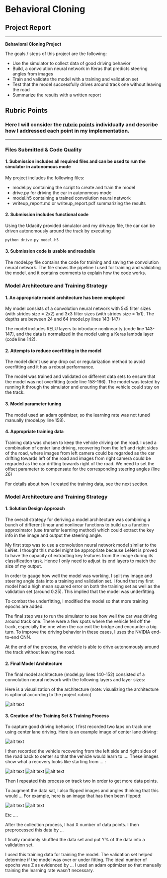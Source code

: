 # **Behavioral Cloning** 

## Project Report
---

**Behavioral Cloning Project**

The goals / steps of this project are the following:
* Use the simulator to collect data of good driving behavior
* Build, a convolution neural network in Keras that predicts steering angles from images
* Train and validate the model with a training and validation set
* Test that the model successfully drives around track one without leaving the road
* Summarize the results with a written report


[//]: # (Image References)

[image1]: ./examples/placeholder.png "Model Visualization"
[image2]: ./examples/placeholder.png "Grayscaling"
[image3]: ./examples/placeholder_small.png "Recovery Image"
[image4]: ./examples/placeholder_small.png "Recovery Image"
[image5]: ./examples/placeholder_small.png "Recovery Image"
[image6]: ./examples/placeholder_small.png "Normal Image"
[image7]: ./examples/placeholder_small.png "Flipped Image"

## Rubric Points
### Here I will consider the [rubric points](https://review.udacity.com/#!/rubrics/432/view) individually and describe how I addressed each point in my implementation.  

---
### Files Submitted & Code Quality

#### 1. Submission includes all required files and can be used to run the simulator in autonomous mode

My project includes the following files:
* model.py containing the script to create and train the model
* drive.py for driving the car in autonomous mode
* model.h5 containing a trained convolution neural network 
* writeup_report.md or writeup_report.pdf summarizing the results

#### 2. Submission includes functional code
Using the Udacity provided simulator and my drive.py file, the car can be driven autonomously around the track by executing 
```sh
python drive.py model.h5
```

#### 3. Submission code is usable and readable

The model.py file contains the code for training and saving the convolution neural network. The file shows the pipeline I used for training and validating the model, and it contains comments to explain how the code works.

### Model Architecture and Training Strategy

#### 1. An appropriate model architecture has been employed

My model consists of a convolution neural network with 5x5 filter sizes (with strides size = 2x2) and 3x3 filter sizes (with strides size = 1x1). The depths are between 24 and 64 (model.py lines 143-147) 

The model includes RELU layers to introduce nonlinearity (code line 143-147), and the data is normalized in the model using a Keras lambda layer (code line 142). 

#### 2. Attempts to reduce overfitting in the model

The model didn't use any drop out or regularization method to avoid overfitting and it has a robust performance.

The model was trained and validated on different data sets to ensure that the model was not overfitting (code line 158-166). The model was tested by running it through the simulator and ensuring that the vehicle could stay on the track.

#### 3. Model parameter tuning

The model used an adam optimizer, so the learning rate was not tuned manually (model.py line 158).

#### 4. Appropriate training data

Training data was chosen to keep the vehicle driving on the road. I used a combination of center lane driving, recovering from the left and right sides of the road, where images from left camera could be regarded as the car drifting towards left of the road and images from right camera could be regraded as the car drifting towards right of the road. We need to set the offset parameter to compensate for the corresponding steering angles (line 26)

For details about how I created the training data, see the next section. 

### Model Architecture and Training Strategy

#### 1. Solution Design Approach

The overall strategy for deriving a model architecture was combining a bunch of different linear and nonlinear functions to build up a function approximator (use transfer learning method) which could extract the key info in the image and output the steering angle.

My first step was to use a convolution neural network model similar to the LeNet. I thought this model might be appropriate because LeNet is proved to have the capacity of extracting key features from the image during its classification task. Hence I only need to adjust its end layers to match the size of my output.

In order to gauge how well the model was working, I split my image and steering angle data into a training and validation set. I found that my first model had a high mean squared error on both the training set as well as the validation set (around 0.25). This implied that the model was underfitting. 

To combat the underfitting, I modified the model so that more training epochs are added.

The final step was to run the simulator to see how well the car was driving around track one. There were a few spots where the vehicle fell off the track, especially the one when the car exit the bridge and encounter a big turn. To improve the driving behavior in these cases, I uses the NVIDIA end-to-end CNN.

At the end of the process, the vehicle is able to drive autonomously around the track without leaving the road.

#### 2. Final Model Architecture

The final model architecture (model.py lines 140-152) consisted of a convolution neural network with the following layers and layer sizes:


Here is a visualization of the architecture (note: visualizing the architecture is optional according to the project rubric)

![alt text][image1]

#### 3. Creation of the Training Set & Training Process

To capture good driving behavior, I first recorded two laps on track one using center lane driving. Here is an example image of center lane driving:

![alt text][image2]

I then recorded the vehicle recovering from the left side and right sides of the road back to center so that the vehicle would learn to .... These images show what a recovery looks like starting from ... :

![alt text][image3]
![alt text][image4]
![alt text][image5]

Then I repeated this process on track two in order to get more data points.

To augment the data sat, I also flipped images and angles thinking that this would ... For example, here is an image that has then been flipped:

![alt text][image6]
![alt text][image7]

Etc ....

After the collection process, I had X number of data points. I then preprocessed this data by ...


I finally randomly shuffled the data set and put Y% of the data into a validation set. 

I used this training data for training the model. The validation set helped determine if the model was over or under fitting. The ideal number of epochs was Z as evidenced by ... I used an adam optimizer so that manually training the learning rate wasn't necessary.
